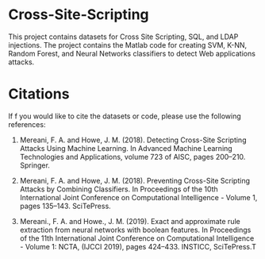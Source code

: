 # Cross-Site-Scripting
This project contains datasets for Cross Site Scripting, SQL, and LDAP injections.
The project contains the Matlab code for creating SVM, K-NN, Random Forest, and Neural Networks classifiers to detect Web applications attacks.

# Citations
If f you would like to cite the datasets or code, please use the following references:

1. Mereani, F. A. and Howe, J. M. (2018). Detecting Cross-Site Scripting Attacks
Using Machine Learning. In Advanced Machine Learning Technologies
and Applications, volume 723 of AISC, pages 200–210. Springer.

2. Mereani, F. A. and Howe, J. M. (2018). Preventing Cross-Site Scripting
Attacks by Combining Classifiers. In Proceedings of the 10th International
Joint Conference on Computational Intelligence - Volume 1, pages 135–143.
SciTePress.

3. Mereani., F. A. and Howe., J. M. (2019). Exact and approximate rule extraction
from neural networks with boolean features. In Proceedings of the 11th
International Joint Conference on Computational Intelligence - Volume 1:
NCTA, (IJCCI 2019), pages 424–433. INSTICC, SciTePress.T
